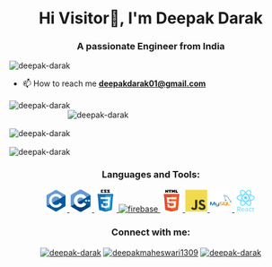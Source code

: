 <h1 align="center">Hi Visitor👋, I'm Deepak Darak</h1>
<h3 align="center">A passionate Engineer from India</h3>

<p align="left"> <img src="https://komarev.com/ghpvc/?username=deepak-darak&label=Profile%20views&color=0e75b6&style=flat" alt="deepak-darak" /> </p>

- 📫 How to reach me **deepakdarak01@gmail.com**

<p><img align="center" src="https://github-readme-stats.vercel.app/api/top-langs?username=deepak-darak&show_icons=true&locale=en&layout=compact" alt="deepak-darak" />
<img align = "right" width="400px" src="https://camo.githubusercontent.com/d3a9f3a787ffc69aa73aa0a5cb5a29b968b823b62d80f7b589a705664dde9e2b/68747470733a2f2f7777772e627970656f706c652e636f6d2f77702d636f6e74656e742f75706c6f6164732f323031392f30332f70656f706c652d61742d776f726b2e676966" alt="deepak-darak" />
</p>

<p>&nbsp;<img align="center" src="https://github-readme-stats.vercel.app/api?username=deepak-darak&show_icons=true&locale=en" alt="deepak-darak" /></p>

<p><img align="center" src="https://github-readme-streak-stats.herokuapp.com/?user=deepak-darak&" alt="deepak-darak" /></p>


<h3 align="center">Languages and Tools:</h3>
<p align="center"> <a href="https://www.cprogramming.com/" target="_blank" rel="noreferrer"> <img src="https://raw.githubusercontent.com/devicons/devicon/master/icons/c/c-original.svg" alt="c" width="40" height="40"/> </a> <a href="https://www.w3schools.com/cpp/" target="_blank" rel="noreferrer"> <img src="https://raw.githubusercontent.com/devicons/devicon/master/icons/cplusplus/cplusplus-original.svg" alt="cplusplus" width="40" height="40"/> </a> <a href="https://www.w3schools.com/css/" target="_blank" rel="noreferrer"> <img src="https://raw.githubusercontent.com/devicons/devicon/master/icons/css3/css3-original-wordmark.svg" alt="css3" width="40" height="40"/> </a> <a href="https://firebase.google.com/" target="_blank" rel="noreferrer"> <img src="https://www.vectorlogo.zone/logos/firebase/firebase-icon.svg" alt="firebase" width="40" height="40"/> </a> <a href="https://www.w3.org/html/" target="_blank" rel="noreferrer"> <img src="https://raw.githubusercontent.com/devicons/devicon/master/icons/html5/html5-original-wordmark.svg" alt="html5" width="40" height="40"/> </a> <a href="https://developer.mozilla.org/en-US/docs/Web/JavaScript" target="_blank" rel="noreferrer"> <img src="https://raw.githubusercontent.com/devicons/devicon/master/icons/javascript/javascript-original.svg" alt="javascript" width="40" height="40"/> </a> <a href="https://www.mysql.com/" target="_blank" rel="noreferrer"> <img src="https://raw.githubusercontent.com/devicons/devicon/master/icons/mysql/mysql-original-wordmark.svg" alt="mysql" width="40" height="40"/> </a> <a href="https://reactjs.org/" target="_blank" rel="noreferrer"> <img src="https://raw.githubusercontent.com/devicons/devicon/master/icons/react/react-original-wordmark.svg" alt="react" width="40" height="40"/> </a> </p>

<h3 align="center">Connect with me:</h3>
<p align="center">
<a href="https://linkedin.com/in/deepak-darak" target="blank"><img align="center" src="https://raw.githubusercontent.com/rahuldkjain/github-profile-readme-generator/master/src/images/icons/Social/linked-in-alt.svg" alt="deepak-darak" height="30" width="40" /></a>
<a href="https://instagram.com/deepakmaheswari1309" target="blank"><img align="center" src="https://raw.githubusercontent.com/rahuldkjain/github-profile-readme-generator/master/src/images/icons/Social/instagram.svg" alt="deepakmaheswari1309" height="30" width="40" /></a>
<a href="https://www.leetcode.com/deepak-darak" target="blank"><img align="center" src="https://raw.githubusercontent.com/rahuldkjain/github-profile-readme-generator/master/src/images/icons/Social/leet-code.svg" alt="deepak-darak" height="30" width="40" /></a>
</p>
